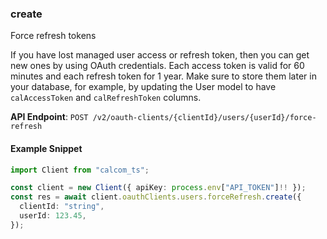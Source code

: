 
### create <a name="create"></a>
Force refresh tokens

If you have lost managed user access or refresh token, then you can get new ones by using OAuth credentials.
    Each access token is valid for 60 minutes and each refresh token for 1 year. Make sure to store them later in your database, for example, by updating the User model to have `calAccessToken` and `calRefreshToken` columns.

**API Endpoint**: `POST /v2/oauth-clients/{clientId}/users/{userId}/force-refresh`

#### Example Snippet

```typescript
import Client from "calcom_ts";

const client = new Client({ apiKey: process.env["API_TOKEN"]!! });
const res = await client.oauthClients.users.forceRefresh.create({
  clientId: "string",
  userId: 123.45,
});
```
